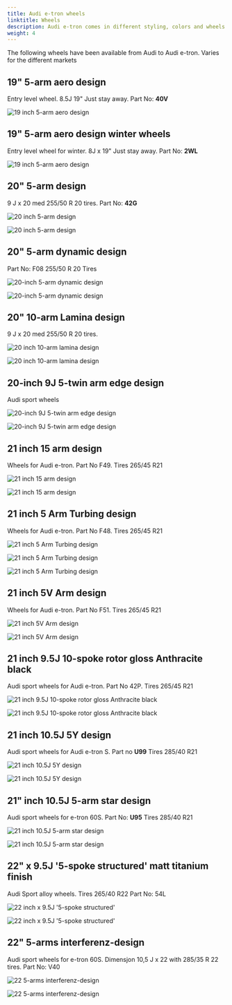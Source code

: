 ```yaml
---
title: Audi e-tron wheels
linktitle: Wheels
description: Audi e-tron comes in different styling, colors and wheels
weight: 4
---
```



The following wheels have been available from Audi to Audi e-tron. Varies for the different markets

## 19" 5-arm aero design

Entry level wheel. 8.5J 19" Just stay away. Part No: **40V**

![19 inch 5-arm aero design](wheel_40V_1.png "19 inch 5-arm aero design")

## 19" 5-arm aero design winter wheels

Entry level wheel for winter. 8J x 19" Just stay away. Part No: **2WL**

![19 inch 5-arm aero design](wheel_2WL_1.png "19 inch 5-arm aero design")

## 20" 5-arm design

 9 J x 20 med 255/50 R 20 tires. Part No: **42G**

 ![20 inch 5-arm design](wheel_42G_1.png "20 inch 5-arm design")

  ![20 inch 5-arm design](wheel_42G_2.png "20 inch 5-arm design")

## 20" 5-arm dynamic design

Part No: F08 255/50 R 20 Tires

![20-inch 5-arm dynamic design](wheel_F08_1.png "20-inch 5-arm dynamic design")

![20-inch 5-arm dynamic design](wheel_F08_2.png "20-inch 5-arm dynamic design")

## 20" 10-arm Lamina design

 9 J x 20 med 255/50 R 20 tires.

 ![20 inch 10-arm lamina design](wheel_LAMINA20_1.png "20 inch 10-arm lamina design")

  ![20 inch 10-arm lamina design](wheel_LAMINA20_2.png "20 inch 10-arm lamina design")

## 20-inch 9J 5-twin arm edge design

Audi sport wheels

![20-inch 9J 5-twin arm edge design](wheel_CN7_1.png "20-inch 9J 5-twin arm edge design")

![20-inch 9J 5-twin arm edge design](wheel_CN7_2.png "20-inch 9J 5-twin arm edge design")

## 21 inch 15 arm design

Wheels for Audi e-tron. Part No F49. Tires 265/45 R21

![21 inch 15 arm design](wheel_F49_1.png "21 inch 15 arm design")

![21 inch 15 arm design](wheel_F49_2.png "21 inch 15 arm design")


## 21 inch 5 Arm Turbing design

Wheels for Audi e-tron. Part No F48. Tires 265/45 R21

![21 inch 5 Arm Turbing design](wheel_F48_1.png "21 inch 5 Arm Turbing design")

![21 inch 5 Arm Turbing design](wheel_F48_2.png "21 inch 5 Arm Turbing design")

![21 inch 5 Arm Turbing design](wheel_F48_3.jpg "21 inch 5 Arm Turbing design")

## 21 inch 5V Arm design

Wheels for Audi e-tron. Part No F51. Tires 265/45 R21

![21 inch 5V Arm design](wheel_F51_1.png "21 inch 5V Arm design")

![21 inch 5V Arm design](wheel_F51_2.png "21 inch 5V Arm design")

## 21 inch 9.5J 10-spoke rotor gloss Anthracite black

Audi sport wheels for Audi e-tron. Part No 42P. Tires 265/45 R21

![21 inch 9.5J 10-spoke rotor gloss Anthracite black](wheel_42P_1.png "21 inch 9.5J 10-spoke rotor gloss Anthracite black")

![21 inch 9.5J 10-spoke rotor gloss Anthracite black](wheel_42P_2.png "21 inch 9.5J 10-spoke rotor gloss Anthracite black")

## 21 inch  10.5J 5Y design

Audi sport wheels for Audi e-tron S. Part no **U99** Tires 285/40 R21 

![21 inch 10.5J 5Y design](wheel_U99_1.jpg "21 inch 10.5J 5Y design")

![21 inch 10.5J 5Y design](wheel_U99_2.png "21 inch 10.5J 5Y design")

## 21" inch 10.5J 5-arm star design

Audi sport wheels for e-tron 60S. Part No: **U95** Tires 285/40 R21 

![21 inch 10.5J 5-arm star design](wheel_U95_1.png "21 inch 10.5J 5-arm star design")

![21 inch 10.5J 5-arm star design](wheel_U95_2.png "21 inch 10.5J 5-arm star design")

## 22" x 9.5J '5-spoke structured' matt titanium finish

Audi Sport alloy wheels. Tires 265/40 R22  Part No: 54L

![22 inch x 9.5J '5-spoke structured'](wheel_54L_1.png "22 inch x 9.5J '5-spoke structured'")

![22 inch x 9.5J '5-spoke structured'](wheel_54L_2.png  "22 inch x 9.5J '5-spoke structured'")

## 22" 5-arms interferenz-design

Audi sport wheels for e-tron 60S. Dimensjon 10,5 J x 22 with 285/35 R 22 tires. Part No: V40

![22  5-arms interferenz-design](wheel_V40_1.png "22 inch 5-arms interferenz-design")

![22  5-arms interferenz-design](wheel_V40_2.png "22 inch 5-arms interferenz-design")